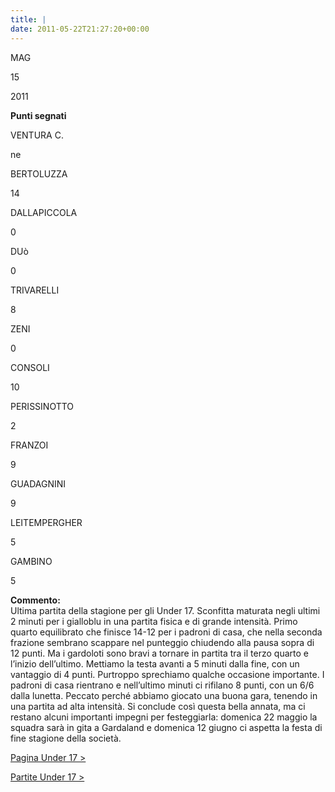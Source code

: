 ```yaml
---
title: |
date: 2011-05-22T21:27:20+00:00
---
```

MAG

15

2011

**Punti segnati**

VENTURA C.

ne

BERTOLUZZA

14

DALLAPICCOLA

0

DUò

0

TRIVARELLI

8

ZENI

0

CONSOLI

10

PERISSINOTTO

2

FRANZOI

9

GUADAGNINI

9

LEITEMPERGHER

5

GAMBINO

5

**Commento:**  
Ultima partita della stagione per gli Under 17. Sconfitta maturata negli ultimi 2 minuti per i gialloblu in una partita fisica e di grande intensità. Primo quarto equilibrato che finisce 14-12 per i padroni di casa, che nella seconda frazione sembrano scappare nel punteggio chiudendo alla pausa sopra di 12 punti. Ma i gardoloti sono bravi a tornare in partita tra il terzo quarto e l’inizio dell’ultimo. Mettiamo la testa avanti a 5 minuti dalla fine, con un vantaggio di 4 punti. Purtroppo sprechiamo qualche occasione importante. I padroni di casa rientrano e nell’ultimo minuti ci rifilano 8 punti, con un 6/6 dalla lunetta. Peccato perché abbiamo giocato una buona gara, tenendo in una partita ad alta intensità. Si conclude così questa bella annata, ma ci restano alcuni importanti impegni per festeggiarla: domenica 22 maggio la squadra sarà in gita a Gardaland e domenica 12 giugno ci aspetta la festa di fine stagione della società.

[Pagina Under 17 >](http://www.basketgardolo.it/under-17)

[Partite Under 17 >](http://www.basketgardolo.it/?tag=under-17&cat=11)